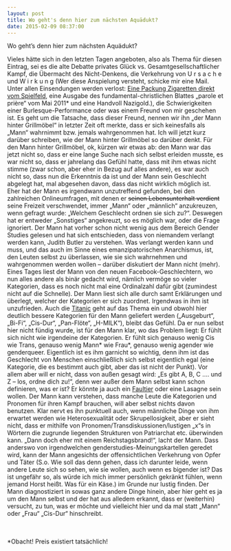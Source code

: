 ```yaml
---
layout: post
title: Wo geht's denn hier zum nächsten Aquädukt?
date: 2015-02-09 08:37:00
---
```


Wo geht’s denn hier zum nächsten Aquädukt?

Vieles hätte sich in den letzten Tagen angeboten, also als Thema für diesen Eintrag, sei es die alte Debatte privates Glück vs. Gesamtgesellschaftlicher Kampf, die Übermacht des Nicht-Denkens, die Verkehrung von U r s a c h e und W i r k u n g (Wer diese Anspielung versteht, schicke mir eine Mail. Unter allen Einsendungen werden verlost: [Eine Packung Zigaretten direkt vom Spielfeld](https://www.youtube.com/watch?v=EqekSuj5HCo), eine Ausgabe des fundamental-christlichen Blattes „parole et prière“ vom Mai 2011* und eine Handvoll Nazigold.), die Schwierigkeiten einer Burlesque-Performance oder was einem Freund von mir geschehen ist. Es geht um die Tatsache, dass dieser Freund, nennen wir ihn „der Mann hinter Grillmöbel“ in letzter Zeit oft merkte, dass er sich keinesfalls als „Mann“ wahrnimmt bzw. jemals wahrgenommen hat. Ich will jetzt kurz darüber schreiben, wie der Mann hinter Grillmöbel so darüber denkt. Für den Mann hinter Grillmöbel, ok, kürzen wir etwas ab: den Mann war das jetzt nicht so, dass er eine lange Suche nach sich selbst erleiden musste, es war nicht so, dass er jahrelang das Gefühl hatte, dass mit ihm etwas nicht stimme (zwar schon, aber eher in Bezug auf alles andere), es war auch nicht so, dass nun die Erkenntnis da ist und der Mann sein Geschlecht abgelegt hat, mal abgesehen davon, dass das nicht wirklich möglich ist. Eher hat der Mann es irgendwann unzutreffend gefunden, bei den zahlreichen Onlineumfragen, mit denen er  <del>seinen Lebensunterhalt verdient</del> seine Freizeit verschwendet, immer „Mann“ oder „männlich“ anzukreuzen, wenn gefragt wurde: „Welchem Geschlecht ordnen sie sich zu?“. Deswegen hat er entweder „Sonstiges“ angekreuzt, so es möglich war, oder die Frage ignoriert. Der Mann hat vorher schon nicht wenig aus dem Bereich Gender Studies gelesen und hat sich entschieden, dass von niemandem verlangt werden kann, Judith Butler zu verstehen. Was verlangt werden kann und muss, und das auch im Sinne eines emanzipatorischen Anarchismus, ist, den Leuten selbst zu überlassen, wie sie sich wahrnehmen und wahrgenommen werden wollen – darüber diskutiert der Mann nicht (mehr). Eines Tages liest der Mann von den neuen Facebook-Geschlechtern, wo nun alles andere als binär gedacht wird, nämlich vermöge so vieler Kategorien, dass es noch nicht mal eine Ordinalzahl dafür gibt (zumindest nicht auf die Schnelle). Der Mann liest sich alle durch samt Erklärungen und überlegt, welcher der Kategorien er sich zuordnet. Irgendwas in ihm ist unzufrieden. Auch die [Titanic](http://www.titanic-magazin.de/heft/2015/januar/) geht auf das Thema ein und obwohl hier deutlich bessere Kategorien für den Mann geliefert werden („Ausgeburt“, „Bi-Fi“, „Cis-Dur“, „Pan-Flöte“, „H-MILK“), bleibt das Gefühl. Da er nun selbst hier nicht fündig wurde, ist für den Mann klar, wo das Problem liegt: Er fühlt sich nicht wie irgendeine der Kategorien. Er fühlt sich genauso wenig Cis wie Trans, genauso wenig Mann* wie Frau*, genauso wenig agender wie genderqueer. Eigentlich ist es ihm garnicht so wichtig, denn ihm ist das Geschlecht von Menschen einschließlich sich selbst eigentlich egal (eine Kategorie, die es bestimmt auch gibt, aber das ist nicht der Punkt). Vor allem aber will er nicht, dass von außen gesagt wird: „Es gibt A, B, C …. und Z – los, ordne dich zu!“, denn wer außer dem Mann selbst kann schon definieren, was er ist? Er könnte ja auch ein [Faultier](https://www.youtube.com/watch?v=XrUM8m2rnP0&list=PLOHbM4GGWADc5bZgvbivvttAuWGow6h05&index=20) oder eine Lasagne sein wollen. Der Mann kann verstehen, dass manche Leute die Kategorien und Pronomen für ihren Kampf brauchen, will aber selbst nichts davon benutzen. Klar nervt es ihn punktuell auch, wenn männliche Dinge von ihm erwartet werden wie Heterosexualität oder Skrupellosigkeit, aber er sieht nicht, dass er mithilfe von Pronomen/Transdiskussionen/lustigen „x“s in Wörtern die zugrunde liegenden Strukturen von Patriarchat etc. überwinden kann. „Dann doch eher mit einem Reichstagsbrand!“, lacht der Mann. Dass anderswo von irgendwelchen genderstudies-Meinungskartellen geredet wird, kann der Mann angesichts der offensichtlichen Verkehrung von Opfer und Täter (S.o. Wie soll das denn gehen, dass ich darunter leide, wenn andere Leute sich so sehen, wie sie wollen, auch wenn es bigender ist? Das ist ungefähr so, als würde ich mich immer persönlich gekränkt fühlen, wenn jemand Horst heißt. Was für ein Käse.) im Grunde nur lustig finden. Der Mann diagnostiziert in sowas ganz andere Dinge hinein, aber hier geht es ja um den Mann selbst und der hat aus alledem erkannt, dass er (weiterhin) versucht, zu tun, was er möchte und vielleicht hier und da mal statt „Mann“ oder „Frau“ „Cis-Dur“ hinschreibt.<br><br><br>


*Obacht! Preis existiert tatsächlich!
